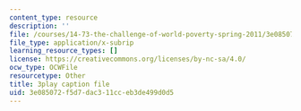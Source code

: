 ```yaml
---
content_type: resource
description: ''
file: /courses/14-73-the-challenge-of-world-poverty-spring-2011/3e085072f5d7dac311cceb3de499d0d5_FQZN92nEC0Q.srt
file_type: application/x-subrip
learning_resource_types: []
license: https://creativecommons.org/licenses/by-nc-sa/4.0/
ocw_type: OCWFile
resourcetype: Other
title: 3play caption file
uid: 3e085072-f5d7-dac3-11cc-eb3de499d0d5
---
```

